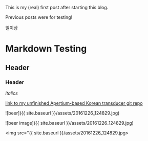 This is my (real) first post after starting this blog.

Previous posts were for testing!

일이삼

# Markdown Testing  
## Header 
### Header

*italics*

[link to my unfinished Apertium-based Korean transducer git repo](https://github.com/mindoj/kor-transducer)


![beer]({{ site.baseurl }}/assets/20161226_124829.jpg)

![beer image]({{ site.baseurl }}/assets/20161226_124829.jpg)

<img src="{{ site.baseurl }}/assets/20161226_124829.jpg>
